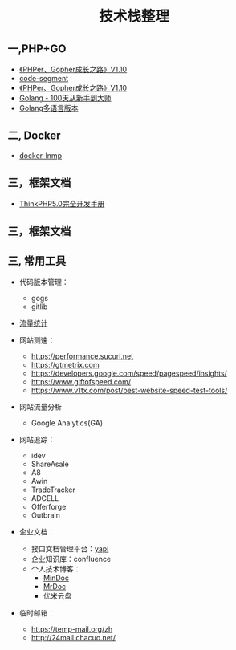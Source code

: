 <h1 align="center">技术栈整理</h1>

## 一,PHP+GO
- [《PHPer、Gopher成长之路》V1.10](https://github.com/TIGERB/easy-tips)
- [code-segment](https://github.com/2lovecode/code-segment)
- [《PHPer、Gopher成长之路》V1.10](https://github.com/TIGERB/easy-tips)
- [Golang - 100天从新手到大师](https://github.com/rubyhan1314/Golang-100-Days)
- [Golang多语言版本](https://github.com/astaxie/build-web-application-with-golang)

   
## 二, Docker
- [docker-lnmp](https://github.com/wxxiong6/docker-lnmp)

## 三，框架文档
- [ThinkPHP5.0完全开发手册](https://www.kancloud.cn/manual/thinkphp5)

## 三，框架文档

## 三, 常用工具
 - 代码版本管理：
    - gogs
    - gitlib  
 - [流量统计](http://www.alexa.cn/traffic/olightstore.com)
 - 网站测速：
    - https://performance.sucuri.net
    - https://gtmetrix.com
    - https://developers.google.com/speed/pagespeed/insights/
    - https://www.giftofspeed.com/
    - https://www.v1tx.com/post/best-website-speed-test-tools/
 - 网站流量分析
    - Google Analytics(GA) 
 - 网站追踪：
    - idev
    - ShareAsale
    - A8
    - Awin
    - TradeTracker
    - ADCELL
    - Offerforge
    - Outbrain
     
 - 企业文档：
   - 接口文档管理平台：[yapi](https://github.com/YMFE/yapi)
   - 企业知识库：confluence
   - 个人技术博客：
        - [MinDoc](https://github.com/mindoc-org/mindoc)
        - [MrDoc](http://mrdoc.zmister.com/project-7/doc-1290/)
        - 优米云盘
 - 临时邮箱：
    - https://temp-mail.org/zh
    - http://24mail.chacuo.net/     
        



	

